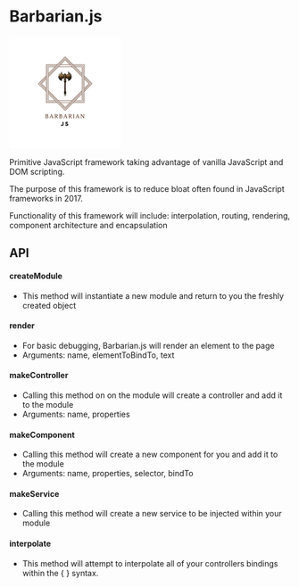 # Barbarian.js

![](./barbarian.png?raw=true)

Primitive JavaScript framework taking advantage of vanilla JavaScript and DOM scripting.

The purpose of this framework is to reduce bloat often found in JavaScript frameworks in 2017.

Functionality of this framework will include: interpolation, routing, rendering, component architecture
and encapsulation

## API 

#### createModule

- This method will instantiate a new module and return to you the freshly created object

#### render 

- For basic debugging, Barbarian.js will render an element to the page
- Arguments: name, elementToBindTo, text

#### makeController

- Calling this method on on the module will create a controller and add it to the module
- Arguments: name, properties

#### makeComponent

- Calling this method will create a new component for you and add it to the module
- Arguments: name, properties, selector, bindTo

#### makeService

- Calling this method will create a new service to be injected within your module 

#### interpolate
- This method will attempt to interpolate all of your controllers bindings within the { } syntax. 
